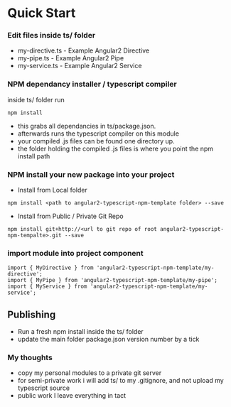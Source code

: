# Quick Start

### Edit files inside ts/ folder
- my-directive.ts - Example Angular2 Directive
- my-pipe.ts - Example Angular2 Pipe
- my-service.ts - Example Angular2 Service

### NPM dependancy installer / typescript compiler
inside ts/ folder run
```
npm install
```
- this grabs all dependancies in ts/package.json.
- afterwards runs the typescript compiler on this module
- your compiled .js files can be found one directory up.
- the folder holding the compiled .js files is where you point the npm install path

### NPM install your new package into your project
- Install from Local folder
```
npm install <path to angular2-typescript-npm-template folder> --save
```

- Install from Public / Private Git Repo
```
npm install git+http://<url to git repo of root angular2-typescript-npm-tempalte>.git --save
```

### import module into project component
```
import { MyDirective } from 'angular2-typescript-npm-template/my-directive';
import { MyPipe } from 'angular2-typescript-npm-template/my-pipe';
import { MyService } from 'angular2-typescript-npm-template/my-service';
```

## Publishing

- Run a fresh npm install inside the ts/ folder
- update the main folder package.json version number by a tick

### My thoughts
- copy my personal modules to a private git server
- for semi-private work i will add ts/ to my .gitignore, and not upload my typescript source
- public work I leave everything in tact
